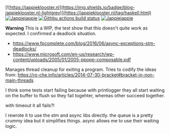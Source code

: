 [![https://jappieklooster.nl](https://img.shields.io/badge/blog-jappieklooster.nl-lightgrey)](https://jappieklooster.nl/tag/haskell.html)
[![Jappiejappie](https://img.shields.io/badge/twitch.tv-jappiejappie-purple?logo=twitch)](https://www.twitch.tv/jappiejappie)
[![Githbu actions build status](https://img.shields.io/github/workflow/status/jappeace/ctrlc/Test)](https://github.com/jappeace/ctrlc/actions)
[![Jappiejappie](https://img.shields.io/badge/discord-jappiejappie-black?logo=discord)](https://discord.gg/Hp4agqy)

**Warning** This is a WIP, the test show that this doesn't quite work as expected.
I confirmed a deadlock situation.
+ https://www.fpcomplete.com/blog/2016/06/async-exceptions-stm-deadlocks/
+ https://www.microsoft.com/en-us/research/wp-content/uploads/2005/01/2005-ppopp-composable.pdf

Manages thread cleanup for exiting a program.
Tries to codify the ideas from: https://ro-che.info/articles/2014-07-30-bracket#bracket-in-non-main-threads


I think some tests start failing because with printlogger they all start waiting on the buffer to flush
so they fail togehter, whereas other succeed together.

with timeout it all fails?! 

I rewrote it to use the stm and async libs directly.
the queue is a pretty crummy idea but it simplifies things.
async allows me to use their waiting logic.

